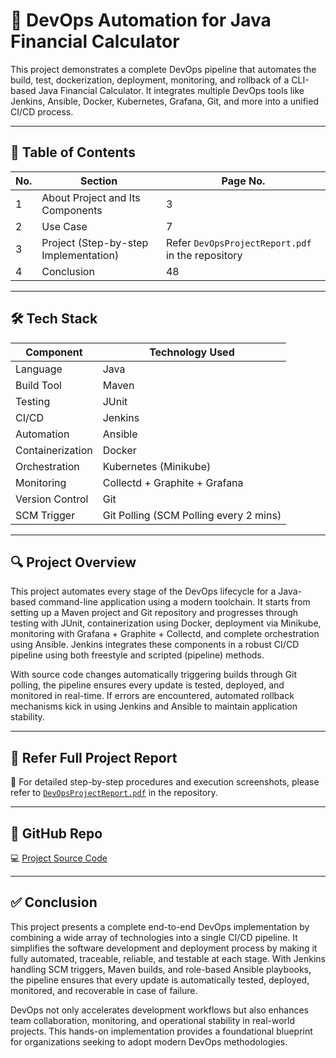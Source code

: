 # 🚀 DevOps Automation for Java Financial Calculator

This project demonstrates a complete DevOps pipeline that automates the build, test, dockerization, deployment, monitoring, and rollback of a CLI-based Java Financial Calculator. It integrates multiple DevOps tools like Jenkins, Ansible, Docker, Kubernetes, Grafana, Git, and more into a unified CI/CD process.

---

## 📘 Table of Contents

| No. | Section                                          | Page No. |
|-----|--------------------------------------------------|----------|
| 1   | About Project and Its Components                 | 3        |
| 2   | Use Case                                         | 7        |
| 3   | Project (Step-by-step Implementation)            | Refer `DevOpsProjectReport.pdf` in the repository |
| 4   | Conclusion                                       | 48       |

---

## 🛠️ Tech Stack

| Component         | Technology Used                         |
|------------------|------------------------------------------|
| Language          | Java                                     |
| Build Tool        | Maven                                    |
| Testing           | JUnit                                    |
| CI/CD             | Jenkins                                  |
| Automation        | Ansible                                  |
| Containerization  | Docker                                   |
| Orchestration     | Kubernetes (Minikube)                    |
| Monitoring        | Collectd + Graphite + Grafana            |
| Version Control   | Git                                      |
| SCM Trigger       | Git Polling (SCM Polling every 2 mins)  |

---

## 🔍 Project Overview

This project automates every stage of the DevOps lifecycle for a Java-based command-line application using a modern toolchain. It starts from setting up a Maven project and Git repository and progresses through testing with JUnit, containerization using Docker, deployment via Minikube, monitoring with Grafana + Graphite + Collectd, and complete orchestration using Ansible. Jenkins integrates these components in a robust CI/CD pipeline using both freestyle and scripted (pipeline) methods.

With source code changes automatically triggering builds through Git polling, the pipeline ensures every update is tested, deployed, and monitored in real-time. If errors are encountered, automated rollback mechanisms kick in using Jenkins and Ansible to maintain application stability.

---

## 📂 Refer Full Project Report

📝 For detailed step-by-step procedures and execution screenshots, please refer to [`DevOpsProjectReport.pdf`](./DevOpsProjectReport.pdf) in the repository.

---

## 🔗 GitHub Repo

💻 [Project Source Code](https://github.com/Dhaya09/DevOpsProject)

---

## ✅ Conclusion

This project presents a complete end-to-end DevOps implementation by combining a wide array of technologies into a single CI/CD pipeline. It simplifies the software development and deployment process by making it fully automated, traceable, reliable, and testable at each stage. With Jenkins handling SCM triggers, Maven builds, and role-based Ansible playbooks, the pipeline ensures that every update is automatically tested, deployed, monitored, and recoverable in case of failure.

DevOps not only accelerates development workflows but also enhances team collaboration, monitoring, and operational stability in real-world projects. This hands-on implementation provides a foundational blueprint for organizations seeking to adopt modern DevOps methodologies.

